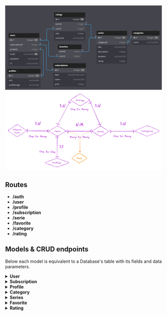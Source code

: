 ![](./images/db.png)
![](./images/draw.png)

## Routes
- **/auth**
- **/user**
- **/profile**
- **/subscription**
- **/serie**
- **/favorite**
- **/category**
- **/rating**


## Models & CRUD endpoints
Below each model is equivalent to a Database's table with its fields and data parameters.

<details><summary><b>User</b></summary>

- **id** ( type: <em>INTEGER</em>, primaryKey: <em>true</em>, autoIncrement: <em>true</em>, allowNull: <em>true</em> )
- **subscriptionId** (type: <em>INTEGER</em>, foreignKey: <em>true</em>, allowNull: <em>false</em>)
- **profileId** (type: <em>INTEGER</em>, foreignKey: <em>true</em>, allowNull: <em>false</em>)
- **email** (type: <em>INTEGER</em>, allowNull: <em>false</em>, unique: <em>true</em>, validate: <em>isEmail</em>)
- **password** (type: <em>STRING</em>, allowNull: <em>false</em>, validate: regex (<em>Minimum four characters, at least one uppercase letter, one lowercase letter and one number</em>))
- **role** (type: <em>ENUM</em>('user', 'admin'), allowNull: <em>false</em>)

#### Auth
```js
ROUTE /auth

POST: '/signup' => signUp
POST: '/login'  => logIn
```
#### CRUD
```js
ROUTE /user

GET:    '/:userId'  => checkAuth, isAdmin, getUser
GET:    '/'         => checkAuth, getMyUser
PATCH:  '/'  => checkAuth, updateUser
DELETE: '/:userId'  => checkAuth, deleteUser
```
##### DO

➡️ User can signup

➡️ User can login

➡️ User can see their own info

➡️ User can modify their own info

➡️ User can delete theirself


</details>


<details><summary><b>Subscription</b></summary>

- **id** (type: <em>INTEGER</em>, primaryKey: <em>true</em>, autoIncrement: <em>true</em>, allowNull: <em>true</em>)
- **type** (type: <em>ENUM('month', 'year')</em>, allowNull: <em>false</em>)
- **name** (type: <em>VARCHAR</em>, allowNull: <em>false</em>)

#### CRUD
```js
ROUTE /subscription

GET:    '/'         => getAllSubscriptions
POST:   '/:userId'  => checkAuth, subscribe
DELETE: '/:userId'  => checkAuth, unSubscribe
```

#### DO

➡️ User can subscribe

➡️ User can unsubscribe

</details>


<details><summary><b>Profile</b></summary>

- **id** (type: <em>INTEGER</em>, primaryKey: <em>true</em>, autoIncrement: <em>true</em>, allowNull: <em>true</em>)
- **nick** (type: <em>VARCHAR</em>, allowNull: <em>false</em>, unique: <em>true</em>)
- **profileimage** (type: <em>VARCHAR</em>, allowNull: <em>true</em>)

#### CRUD
```js
ROUTE /profile

GET:    '/:userId'  => checkAuth, getProfile
POST:   '/:userId'     => checkAuth, createProfile
PATCH:  '/:profileId'  => checkAuth, updateProfile
DELETE: '/:profileId'  => checkAuth, deleteProfile
```
##### DO

➡️ User can see their own profile

➡️ User can create their own profile

➡️ User can modify their own profile

</details>

<details><summary><b>Category</b></summary>

- **id** (type: <em>INTEGER</em>, primaryKey: <em>true</em>, autoIncrement: <em>true</em>, allowNull: <em>true</em>)
- **name** (type: <em>VARCHAR</em>, allowNull: <em>false</em>)


#### CRUD
```js
ROUTE /category

GET:    '/'            => checkAuth, getAllCategories
GET:    '/:categoryId' => checkAuth, getOneCategory
POST:   '/'            => checkAuth, createCategory
DELETE: '/:categoryId' => checkAuth, deleteCategory
```

</details>

<details><summary><b>Series</b></summary>

- **id** (type: <em>INTEGER</em>, primaryKey: <em>true</em>, autoIncrement: <em>true</em>, allowNull: <em>true</em>)
- **categoryId** (type: <em>INTEGER</em>, foreignKey: <em>true</em>, allowNull: <em>false</em>)
- **title** (type: <em>VARCHAR</em>, allowNull: <em>false</em>, unique: <em>true</em>)
- **description** (type: <em>TEXT</em>, allowNull: <em>true</em>)
- **duration** (type: <em>VARCHAR</em>, allowNull: <em>false</em>)
- **rating** (type: <em>INTEGER</em>, allowNull: <em>true</em>)



#### CRUD
```js
ROUTE /serie

GET:    '/:serieId'               => checkAuth, getOneSerie
GET:    '/'                       => checkAuth, getAllSeries
GET:    '/categoryId/:categoryId' => checkAuth, getSeriesByCategory
POST:   '/'                       => checkAuth, isAdmin, createSerie
PATCH:  '/:serieId'               => checkAuth, updateSerie
```

#### DO

➡️ User can see all series

➡️ User can see one serie

➡️ User can create one serie

➡️ User can update one serie

</details>

<details><summary><b>Favorite</b></summary>

- **serieId** (type: <em>INTEGER</em>, foreignKey: <em>true</em>, allowNull: <em>false</em>)
- **userId** (type: <em>INTEGER</em>, foreignKey: <em>true</em>, allowNull: <em>false</em>)


#### CRUD
```js
ROUTE /favorite

GET:    '/:userId'                => checkAuth, getFavorites
POST:   '/:userId/serie/:serieId' => checkAuth, addFavorite
DELETE: '/:userId/serie/:serieId' => checkAuth, deleteFavorite
```

#### DO

➡️ User can see all their favs series

➡️ User can add one serie to favs

</details>



<details><summary><b>Rating</b></summary>

- **id** (type: <em>INTEGER</em>, primaryKey: <em>true</em>, autoIncrement: <em>true</em>, allowNull: <em>true</em>)
- **serieId** (type: <em>INTEGER</em>, foreignKey: <em>true</em>, allowNull: <em>false</em>)
- **userId** (type: <em>INTEGER</em>, foreignKey: <em>true</em>, allowNull: <em>false</em>)
- **rate** (type: <em>INTEGER</em>, allowNull: <em>false</em>)
- **comment** (type: <em>VARCHAR</em>, allowNull: <em>true</em>)


#### CRUD
```js
ROUTE /rating

GET:    '/:serieId'  => checkAuth, getRating
POST:   '/:serieId'  => checkAuth, createRating
PATCH:  '/:ratingId' => checkAuth, updateRating
DELETE: '/:ratingId' => checkAuth, deleteRating
```

#### DO

➡️ User can create a serie's rating

➡️ User can get one rating

➡️ User can update rating

➡️ User can delete rating


</details>

